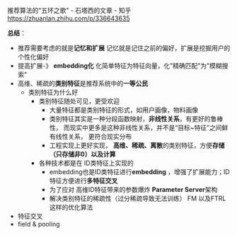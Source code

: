 推荐算法的"五环之歌" - 石塔西的文章 - 知乎 https://zhuanlan.zhihu.com/p/336643635

**总结**： 

- 推荐需要考虑的就是**记忆和扩展** 记忆就是记住之前的偏好，扩展是挖掘用户的个性化偏好
- 提高扩展-》 **embedding化**  化简单特征为特征向量，化"精确匹配"为"模糊搜索" 
- 高维、稀疏的**类别特征**是推荐系统中的**一等公民** 
  - 类别特征为什么好
    - 类别特征随处可见，更受欢迎
      - 大量特征都是类别特征的形式，如用户画像，物料画像
      - 类别特征其实是一种分段函数映射，**非线性关系**，有更好的鲁棒性， 而现实中更多是这种非线性关系，并不是“目标~特征”之间鲜有线性关系， 更符合现实分布 
      - 工程实现上更好实现， **高维、稀疏、离散**的类别特征，方便**存储（**只存储非0）以及**计算**
    - 各种技术都是在 ID类特征上实现的
      - embedding也是ID类特征进行**embedding** ，增强了扩展能力；ID特征方便进行**多特征交叉**
      - 为了应对 高维ID特征带来的参数爆炸 **Parameter Server**架构 
      - 解决类别特征的稀疏性（过分稀疏导致无法训练） FM 以及FTRL这样的优化算法
- 特征交叉 
- field & pooling  

